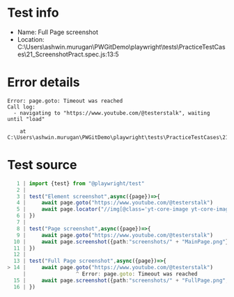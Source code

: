 # Test info

- Name: Full Page screenshot
- Location: C:\Users\ashwin.murugan\PWGitDemo\playwright\tests\PracticeTestCases\21_ScreenshotPract.spec.js:13:5

# Error details

```
Error: page.goto: Timeout was reached
Call log:
  - navigating to "https://www.youtube.com/@testerstalk", waiting until "load"

    at C:\Users\ashwin.murugan\PWGitDemo\playwright\tests\PracticeTestCases\21_ScreenshotPract.spec.js:14:16
```

# Test source

```ts
   1 | import {test} from "@playwright/test"
   2 |
   3 | test("Element screenshot",async({page})=>{
   4 |     await page.goto("https://www.youtube.com/@testerstalk")
   5 |     await page.locator("//img[@class='yt-core-image yt-core-image--fill-parent-height yt-core-image--fill-parent-width yt-core-image--content-mode-scale-aspect-fill yt-core-image--loaded']").screenshot({path:"screenshots/" + "MainElement.png"})
   6 | })
   7 |
   8 | test("Page screenshot",async({page})=>{
   9 |     await page.goto("https://www.youtube.com/@testerstalk")
  10 |     await page.screenshot({path:"screenshots/" + "MainPage.png"})
  11 | })
  12 |
  13 | test("Full Page screenshot",async({page})=>{
> 14 |     await page.goto("https://www.youtube.com/@testerstalk")
     |                ^ Error: page.goto: Timeout was reached
  15 |     await page.screenshot({path:"screenshots/" + "FullPage.png",fullPage:true})
  16 | })
```